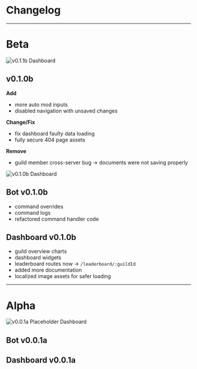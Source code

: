 # Changelog

---

# Beta

![v0.1.1b Dashboard](assets/docs/img/dashboard-v0.1.1.png)

## v0.1.0b

**Add**
- more auto mod inputs
- disabled navigation with unsaved changes

**Change/Fix**
- fix dashboard faulty data loading
- fully secure 404 page assets

**Remove**
- guild member cross-server bug -> documents were not saving properly

![v0.1.0b Dashboard](assets/docs/img/dashboard-v0.1.0b.png)

## Bot v0.1.0b
- command overrides
- command logs
- refactored command handler code

## Dashboard v0.1.0b
- guild overview charts
- dashboard widgets
- leaderboard routes now -> `/leaderboard/:guildId`
- added more documentation
- localized image assets for safer loading

---

# Alpha

![v0.0.1a Placeholder Dashboard](assets/docs/img/dashboard-v0.0.1a.png)

## Bot v0.0.1a

## Dashboard v0.0.1a
